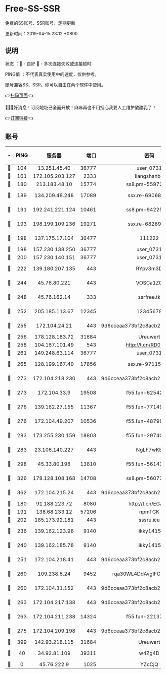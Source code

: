 # Free-SS-SSR

免费的SS账号、SSR账号，定期更新

更新时间：2019-04-15 23:12 +0800

## 说明

状态     ：🙂 - 良好 🙁 - 多次连接失败或连接超时

PING值   ：不代表真实使用中的速度，仅供参考。

账号兼容SS、SSR，你可以自由在两个软件中使用。

👉[扫码页面](https://liesauer.github.io/Free-SS-SSR/)👈

🎉🎉🎉好消息！订阅地址已全面开放！麻麻再也不用担心我要人工维护酸酸乳了！

👉[订阅链接](https://www.liesauer.net/yogurt/subscribe?ACCESS_TOKEN=DAYxR3mMaZAsaqUb)👈

## 账号

|-|PING|服务器|端口|密码|加密方式|区域|
|:----:|:----:|:-----:|-----:|:----:|:----:|:----:|
|🙂|104|13.251.45.40|36777|user_0731|chacha20|SG|
|🙂|161|172.105.203.127|2333|liangshanbo|chacha20|JP|
|🙂|180|213.183.48.10|15774|ss8.pm-55972403|rc4-md5|RU|
|🙂|189|134.209.48.248|17089|ssx.re-69068513|aes-256-cfb|US|
|🙂|191|192.241.221.124|10461|ss8.pm-94225903|aes-256-cfb|US|
|🙂|193|198.199.109.236|19271|ssx.re-68289333|aes-256-cfb|US|
|🙂|198|137.175.17.104|36477|111222|aes-256-cfb|US|
|🙂|198|157.230.138.250|36777|user_0731|chacha20|US|
|🙂|200|157.230.140.151|36777|user_0731|chacha20|US|
|🙂|222|139.180.207.135|443|RYpv3m3D|aes-256-cfb|JP|
|🙂|244|45.76.80.221|443|VOSCa1ZG|aes-256-cfb|DE|
|🙂|248|45.76.162.14|333|ssrfree.tk|aes-256-cfb|SG|
|🙂|252|205.185.113.67|12345|12345678|aes-256-cfb|US|
|🙂|255|172.104.24.21|443|9d6cceaa373bf2c8acb22e60b6a58be6|aes-256-cfb|US|
|🙂|256|178.128.183.72|31684|Ureuwert|chacha20|US|
|🙂|258|104.167.101.49|543|http://t.cn/RD0D7sx|rc4-md5|CA|
|🙂|261|149.248.63.114|36777|user_0731|chacha20|CA|
|🙂|265|128.199.167.40|17856|ssx.re-97115769|aes-256-cfb|SG|
|🙂|273|172.104.218.230|443|9d6cceaa373bf2c8acb22e60b6a58be6|aes-256-cfb|US|
|🙂|273|172.104.33.9|19508|f55.fun-62542017|aes-256-cfb|SG|
|🙂|276|139.162.27.155|11367|f55.fun-77149220|aes-256-cfb|SG|
|🙂|276|172.104.49.207|10536|f55.fun-48796912|aes-256-cfb|SG|
|🙂|283|173.255.230.159|18803|f55.fun-29740639|aes-256-cfb|US|
|🙂|283|23.106.140.227|443|NgLF7wKB|aes-256-cfb|US|
|🙂|298|45.33.80.198|13810|f55.fun-56143757|aes-256-cfb|US|
|🙂|326|178.128.108.168|14708|ss8.pm-56077584|aes-256-cfb|SG|
|🙂|362|172.104.215.24|443|9d6cceaa373bf2c8acb22e60b6a58be6|aes-256-cfb|US|
|🙂|180|91.188.223.72|8080|http://t.cn/EGJIyrl|rc4-md5|RU|
|🙂|191|138.68.233.12|57206|npmTCK|rc4-md5|US|
|🙂|202|185.173.92.181|443|sssru.icu|rc4-md5|RU|
|🙂|236|139.162.123.96|9140|likky1415|aes-256-cfb|JP|
|🙂|240|139.162.185.76|9140|likky1415|aes-256-cfb|DE|
|🙂|251|172.104.218.41|443|9d6cceaa373bf2c8acb22e60b6a58be6|aes-256-cfb|US|
|🙂|260|109.238.6.24|9452|rqa30WL4DdAvgIFG6Fs3znzTa|aes-256-cfb|FR|
|🙂|260|172.104.31.152|443|9d6cceaa373bf2c8acb22e60b6a58be6|aes-256-cfb|US|
|🙂|263|172.104.217.138|443|9d6cceaa373bf2c8acb22e60b6a58be6|aes-256-cfb|US|
|🙂|263|172.104.211.238|14324|f55.fun-22137524|aes-256-cfb|US|
|🙂|275|172.104.209.198|443|9d6cceaa373bf2c8acb22e60b6a58be6|aes-256-cfb|US|
|🙂|399|142.93.218.115|31684|Ureuwert|chacha20|IN|
|🙁|40|34.92.81.109|39311|w4Zg4D|chacha20-ietf|US|
|🙁|0|45.76.222.9|1025|YZcCjQ|rc4-md5|JP|
